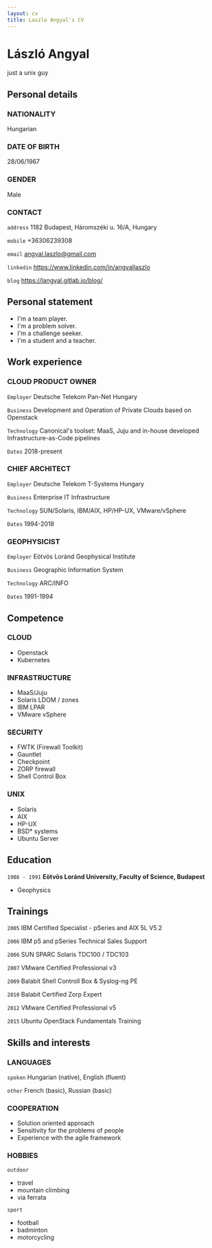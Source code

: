 ```yaml
---
layout: cv
title: Laszlo Angyal's CV
---
```

# László Angyal
<div id="webaddress">
just a unix guy
</div>

## Personal details

### NATIONALITY
Hungarian

### DATE OF BIRTH
28/06/1967

### GENDER
Male

### CONTACT
`address`
1182 Budapest, Háromszéki u. 16/A, Hungary

`mobile`
+36306239308

`email`
<a href="angyal.laszlo@gmail.com">angyal.laszlo@gmail.com</a>

`linkedin`
<a href="https://www.linkedin.com/in/angyallaszlo">https://www.linkedin.com/in/angyallaszlo</a>

`blog`
<a href="https://langyal.gitlab.io/blog/">https://langyal.gitlab.io/blog/</a>

## Personal statement

- I'm a team player.
- I'm a problem solver.
- I'm a challenge seeker.
- I'm a student and a teacher.

## Work experience

### CLOUD PRODUCT OWNER
`Employer`
Deutsche Telekom Pan-Net Hungary

`Business`
Development and Operation of Private Clouds based on Openstack

`Technology`
Canonical's toolset: MaaS, Juju and in-house developed Infrastructure-as-Code pipelines

`Dates`
2018-present

### CHIEF ARCHITECT
`Employer`
Deutsche Telekom T-Systems Hungary

`Business`
Enterprise IT Infrastructure

`Technology`
SUN/Solaris, IBM/AIX, HP/HP-UX, VMware/vSphere

`Dates`
1994-2018

### GEOPHYSICIST
`Employer`
Eötvös Loránd Geophysical Institute

`Business`
Geographic Information System

`Technology`
ARC/INFO

`Dates`
1991-1994

## Competence

### CLOUD
- Openstack
- Kubernetes

### INFRASTRUCTURE
- MaaS/Juju
- Solaris LDOM / zones
- IBM LPAR
- VMware vSphere

### SECURITY
- FWTK (Firewall Toolkit)
- Gauntlet
- Checkpoint
- ZORP firewall
- Shell Control Box

### UNIX
- Solaris
- AIX
- HP-UX
- BSD* systems
- Ubuntu Server

## Education

`1986 - 1991`
__Eötvös Loránd University, Faculty of Science, Budapest__
- Geophysics

## Trainings

`2005`
IBM Certified Specialist - pSeries and AIX 5L V5.2

`2006`
IBM p5 and pSeries Technical Sales Support

`2006`
SUN SPARC Solaris TDC100 / TDC103

`2007`
VMware Certified Professional v3

`2009`
Balabit Shell Controll Box & Syslog-ng PE

`2010`
Balabit Certified Zorp Expert

`2012`
VMware Certified Professional v5

`2015`
Ubuntu OpenStack Fundamentals Training

## Skills and interests

### LANGUAGES

`spoken`
Hungarian (native), English (fluent)

`other`
French (basic), Russian (basic)

### COOPERATION

- Solution oriented approach
- Sensitivity for the problems of people
- Experience with the agile framework

### HOBBIES
`outdoor`
- travel
- mountain climbing
- via ferrata

`sport`
- football
- badminton
- motorcycling

<!-- ### Footer

Last updated: July 2021 -->

